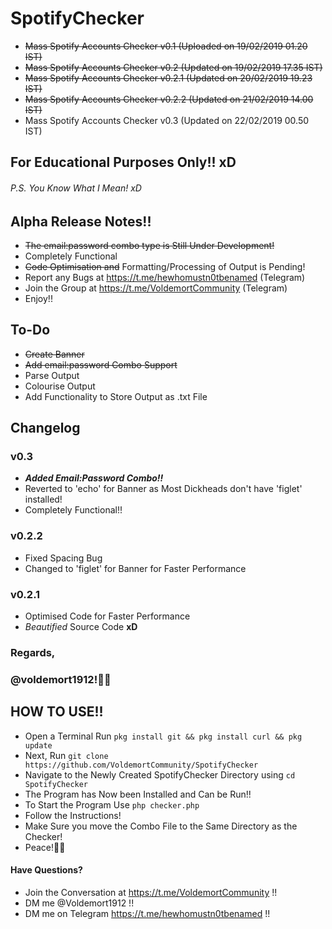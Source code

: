 # SpotifyChecker
- ~~Mass Spotify Accounts Checker v0.1 (Uploaded on 19/02/2019 01.20 IST)~~
- ~~Mass Spotify Accounts Checker v0.2 (Updated on 19/02/2019 17.35 IST)~~
- ~~Mass Spotify Accounts Checker v0.2.1 (Updated on 20/02/2019 19.23 IST)~~
- ~~Mass Spotify Accounts Checker v0.2.2 (Updated on 21/02/2019 14.00 IST)~~
- Mass Spotify Accounts Checker v0.3 (Updated on 22/02/2019 00.50 IST)
## For Educational Purposes Only!! xD
###### P.S. You Know What I Mean! xD
## Alpha Release Notes!!
* ~~The email:password combo type is Still Under Development!~~
* Completely Functional
* ~~Code Optimisation and~~ 
Formatting/Processing of Output is Pending!
* Report any Bugs at https://t.me/hewhomustn0tbenamed (Telegram)
* Join the Group at https://t.me/VoldemortCommunity (Telegram)
* Enjoy!!

## To-Do

* ~~Create Banner~~
* ~~Add email:password Combo Support~~
* Parse Output
* Colourise Output
* Add Functionality to Store Output as .txt File

## Changelog
### v0.3
* ***Added Email:Password Combo!!***
* Reverted to 'echo' for Banner as Most Dickheads don't have 'figlet' installed!
* Completely Functional!!

### v0.2.2
* Fixed Spacing Bug
* Changed to 'figlet' for Banner for Faster Performance


### v0.2.1
* Optimised Code for Faster Performance
* _Beautified_ Source Code __xD__


### Regards,
### @voldemort1912!🖖🏻

## HOW TO USE!!
* Open a Terminal Run `pkg install git && pkg install curl && pkg update`
* Next, Run `git clone https://github.com/VoldemortCommunity/SpotifyChecker`
* Navigate to the Newly Created SpotifyChecker Directory using `cd SpotifyChecker`
* The Program has Now been Installed and Can be Run!!
* To Start the Program Use `php checker.php`
* Follow the Instructions!
* Make Sure you move the Combo File to the Same Directory as the Checker!
* Peace!🖖🏻
#### Have Questions?
* Join the Conversation at https://t.me/VoldemortCommunity !!
* DM me @Voldemort1912 !!
* DM me on Telegram https://t.me/hewhomustn0tbenamed !!
